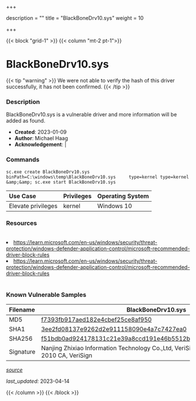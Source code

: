 +++

description = ""
title = "BlackBoneDrv10.sys"
weight = 10

+++


{{< block "grid-1" >}}
{{< column "mt-2 pt-1">}}


# BlackBoneDrv10.sys 


{{< tip "warning" >}}
We were not able to verify the hash of this driver successfully, it has not been confirmed.
{{< /tip >}}


### Description

BlackBoneDrv10.sys is a vulnerable driver and more information will be added as found.

- **Created**: 2023-01-09
- **Author**: Michael Haag
- **Acknowledgement**:  | [](https://twitter.com/)

### Commands

```
sc.exe create BlackBoneDrv10.sys binPath=C:\windows\temp\BlackBoneDrv10.sys     type=kernel type=kernel &amp;&amp; sc.exe start BlackBoneDrv10.sys
```

| Use Case | Privileges | Operating System | 
|:---- | ---- | ---- |
| Elevate privileges | kernel | Windows 10 |

### Resources
<br>
<li><a href=" https://learn.microsoft.com/en-us/windows/security/threat-protection/windows-defender-application-control/microsoft-recommended-driver-block-rules"> https://learn.microsoft.com/en-us/windows/security/threat-protection/windows-defender-application-control/microsoft-recommended-driver-block-rules</a></li>
<li><a href="https://learn.microsoft.com/en-us/windows/security/threat-protection/windows-defender-application-control/microsoft-recommended-driver-block-rules">https://learn.microsoft.com/en-us/windows/security/threat-protection/windows-defender-application-control/microsoft-recommended-driver-block-rules</a></li>
<br>

### Known Vulnerable Samples

| Filename | BlackBoneDrv10.sys |
|:---- | ---- | 
| MD5 | <a href="https://www.virustotal.com/gui/file/f7393fb917aed182e4cbef25ce8af950">f7393fb917aed182e4cbef25ce8af950</a> |
| SHA1 | <a href="https://www.virustotal.com/gui/file/3ee2fd08137e9262d2e911158090e4a7c7427ea0">3ee2fd08137e9262d2e911158090e4a7c7427ea0</a> |
| SHA256 | <a href="https://www.virustotal.com/gui/file/f51bdb0ad924178131c21e39a8ccd191e46b5512b0f2e1cc8486f63e84e5d960">f51bdb0ad924178131c21e39a8ccd191e46b5512b0f2e1cc8486f63e84e5d960</a> |
| Signature | Nanjing Zhixiao Information Technology Co.,Ltd, VeriSign Class 3 Code Signing 2010 CA, VeriSign   |


[*source*](https://github.com/magicsword-io/LOLDrivers/tree/main/yaml/blackbonedrv10.yaml)

*last_updated:* 2023-04-14








{{< /column >}}
{{< /block >}}
